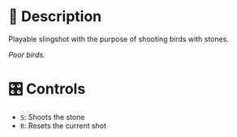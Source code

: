 <h1>📜 Description</h1>

Playable slingshot with the purpose of shooting birds with stones.

_Poor birds._



<h1>🎛 Controls</h1>

- `S`: Shoots the stone
- `R`: Resets the current shot